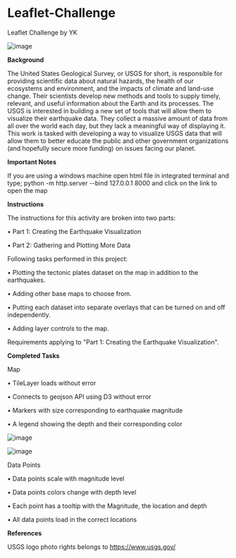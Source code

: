# Leaflet-Challenge
Leaflet Challenge by YK

![image](https://github.com/YargKlnc/Leaflet-Challenge/assets/142269763/ef9b0e08-87ff-478b-96b8-d86844148125)



**Background**

The United States Geological Survey, or USGS for short, is responsible for providing scientific data about natural hazards, the health of our ecosystems and environment, and the impacts of climate and land-use change. Their scientists develop new methods and tools to supply timely, relevant, and useful information about the Earth and its processes. The USGS is interested in building a new set of tools that will allow them to visualize their earthquake data. They collect a massive amount of data from all over the world each day, but they lack a meaningful way of displaying it. This work is tasked with developing a way to visualize USGS data that will allow them to better educate the public and other government organizations (and hopefully secure more funding) on issues facing our planet.

**Important Notes**

If you are using a windows machine open html file in integrated terminal and type; python -m http.server --bind 127.0.0.1 8000 and click on the link to open the map

**Instructions**

The instructions for this activity are broken into two parts:
  
  •	Part 1: Creating the Earthquake Visualization
  
  •	Part 2: Gathering and Plotting More Data 


Following tasks performed in this project:

•	Plotting the tectonic plates dataset on the map in addition to the earthquakes.

•	Adding other base maps to choose from.

•	Putting each dataset into separate overlays that can be turned on and off independently.

•	Adding layer controls to the map.


Requirements applying to "Part 1: Creating the Earthquake Visualization".


**Completed Tasks**


Map

•	TileLayer loads without error 

•	Connects to geojson API using D3 without error 

•	Markers with size corresponding to earthquake magnitude 

•	A legend showing the depth and their corresponding color 

![image](https://github.com/YargKlnc/Leaflet-Challenge/assets/142269763/ef0d33e2-6e00-46f4-8180-ffb359ff32ad)

![image](https://github.com/YargKlnc/Leaflet-Challenge/assets/142269763/80c4eaf4-cb29-4597-8436-c67f2562eea8)


Data Points 

•	Data points scale with magnitude level 

•	Data points colors change with depth level 

•	Each point has a tooltip with the Magnitude, the location and depth 

•	All data points load in the correct locations 


**References**

USGS logo photo rights belongs to https://www.usgs.gov/
